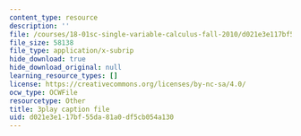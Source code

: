 ```yaml
---
content_type: resource
description: ''
file: /courses/18-01sc-single-variable-calculus-fall-2010/d021e3e117bf55da81a0df5cb054a130_eHJuAByQf5A.vtt
file_size: 58138
file_type: application/x-subrip
hide_download: true
hide_download_original: null
learning_resource_types: []
license: https://creativecommons.org/licenses/by-nc-sa/4.0/
ocw_type: OCWFile
resourcetype: Other
title: 3play caption file
uid: d021e3e1-17bf-55da-81a0-df5cb054a130
---
```

